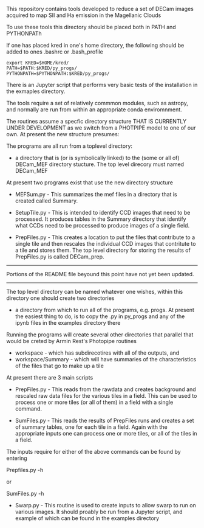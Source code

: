 This repository contains tools developed to reduce a set
of DECam images acquired to map SII and Ha emission in the 
Magellanic Clouds


To use these tools this directory should be placed both
in PATH and PYTHONPATh

If one has placed kred in one's home directory, the following
should be added to ones .bashrc or .bash\_profile

    export KRED=$HOME/kred/
    PATH=$PATH:$KRED/py_progs/
    PYTHONPATH=$PYTHONPATH:$KRED/py_progs/


There is an Jupyter script that performs very basic tests
of the installation in the exmaples directory.

The tools require a set of relatively commmon modules, such
as astropy, and normally are run from within an appropriate 
conda enviromnment.

The routines assume a specfic directory structure THAT IS
CURRENTLY UNDER DEVELOPMENT as we switch from a PHOTPIPE
model to one of our own.  At present the new structure
presumes:

The programs are all run from a toplevel directory:

* a directory that is (or is symbolically linked) to the
(some or all of) DECam\_MEF directory stucture.  The top level
direcory must named DECam\_MEF


At present two programs exist that use the new directory
structure

* MEFSum.py - This summarizes the mef files in a directory 
that is created called Summary.  

* SetupTile.py - This is intended to identify CCD images
that need to be processed.  It produces 
tables in the Summary directory that identify what 
CCDs need to be processed to produce images of a single 
field.

* PrepFiles.py - This creates a location to put the files
that contribute to a single tile and then  rescales the 
individual CCD images that contritute to a tile and 
stores them.   The top level directory for storing
the results of PrepFiles.py is called DECam\_prep.

-----

Portions of the README file beyound this point have not
yet been updated.

-----




The top level directory can be named whatever one wishes,
within this directory one should create two directories


* a directory from which to run all of the programs, e.g. progs.
At present the easiest thing to do, is to copy the .py in py\_progs
and any of the ipynb files in the examples directory there


Running the programs will create several other directories
that parallel that would be creted by Armin Rest's Photopipe routines

* workspace - which has subdirecotires with all of the outputs, and
* workspace/Summary - which will have summaries of the characteristics
of the files that go to make up a tile

At present there are 3 main scripts

* PrepFiles.py  -  This reads from the rawdata and creates background
and rescaled raw data files for the various tiles in a field.  This can
be used to process one or more tiles (or all of them) in a field with 
a single command.

* SumFiles.py -   This reads the results of PrepFiles runs and creates a
set of summary tables, one for each tile in a field.  Again with 
the appropriate inputs one can process one or more tiles, or all of the 
tiles in a field.

The inputs require for either of the above commands can be found by entering

Prepfiles.py -h 

or

SumFiles.py -h


* Swarp.py - This routine is used to create inputs to allow swarp to run
on various images.  It should proably be run from a Jupyter script,
and example of which can be found in the examples directory




